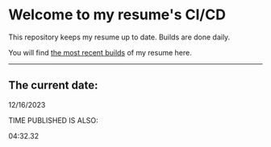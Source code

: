 # Welcome to my resume's CI/CD
This repository keeps my resume up to date. Builds are done daily.
  
You will find [the most recent builds](output/) of my resume here.
* * *
 
## The current date:  
 12/16/2023 
   
  
  
 TIME PUBLISHED IS ALSO: 
  
 04:32.32 
  
  
